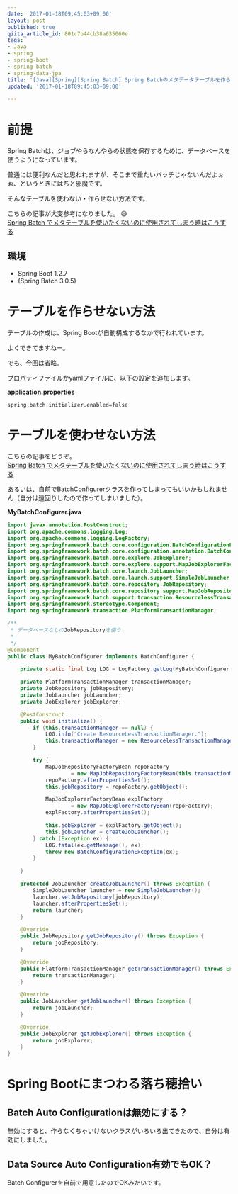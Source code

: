 ```yaml
---
date: '2017-01-18T09:45:03+09:00'
layout: post
published: true
qiita_article_id: 801c7b44cb38a635060e
tags:
- Java
- spring
- spring-boot
- spring-batch
- spring-data-jpa
title: '[Java][Spring][Spring Batch] Spring Batchのメタデータテーブルを作らせない/使わせない'
updated: '2017-01-18T09:45:03+09:00'

---
```

# 前提  
  
Spring Batchは、ジョブやらなんやらの状態を保存するために、データベースを使うようになっています。  
  
普通には便利なんだと思われますが、そこまで重たいバッチじゃないんだよぉぉ、というときにはちと邪魔です。  
  
そんなテーブルを使わない・作らせない方法です。  
  
こちらの記事が大変参考になりました。 :smile:  
[Spring Batch でメタテーブルを使いたくないのに使用されてしまう時はこうする](http://qiita.com/blackawa/items/e9eaa254cbe27e257e10)  
  
## 環境  
  
- Spring Boot 1.2.7  
- (Spring Batch 3.0.5)  
  
# テーブルを作らせない方法  
  
テーブルの作成は、Spring Bootが自動構成するなかで行われています。  
  
よくできてますねー。  
  
でも、今回は省略。  
  
プロパティファイルかyamlファイルに、以下の設定を追加します。  
  
**application.properties**  
```properties:application.properties
spring.batch.initializer.enabled=false
```  
  
# テーブルを使わせない方法  
  
こちらの記事をどうぞ。  
[Spring Batch でメタテーブルを使いたくないのに使用されてしまう時はこうする](http://qiita.com/blackawa/items/e9eaa254cbe27e257e10)  
  
あるいは、自前でBatchConfigurerクラスを作ってしまってもいいかもしれません（自分は遠回りしたので作ってしまいました）。  
  
**MyBatchConfigurer.java**  
```java:MyBatchConfigurer.java
import javax.annotation.PostConstruct;
import org.apache.commons.logging.Log;
import org.apache.commons.logging.LogFactory;
import org.springframework.batch.core.configuration.BatchConfigurationException;
import org.springframework.batch.core.configuration.annotation.BatchConfigurer;
import org.springframework.batch.core.explore.JobExplorer;
import org.springframework.batch.core.explore.support.MapJobExplorerFactoryBean;
import org.springframework.batch.core.launch.JobLauncher;
import org.springframework.batch.core.launch.support.SimpleJobLauncher;
import org.springframework.batch.core.repository.JobRepository;
import org.springframework.batch.core.repository.support.MapJobRepositoryFactoryBean;
import org.springframework.batch.support.transaction.ResourcelessTransactionManager;
import org.springframework.stereotype.Component;
import org.springframework.transaction.PlatformTransactionManager;

/**
 * データベースなしのJobRepositoryを使う
 *
 */
@Component
public class MyBatchConfigurer implements BatchConfigurer {

    private static final Log LOG = LogFactory.getLog(MyBatchConfigurer.class);

    private PlatformTransactionManager transactionManager;
    private JobRepository jobRepository;
    private JobLauncher jobLauncher;
    private JobExplorer jobExplorer;

    @PostConstruct
    public void initialize() {
        if (this.transactionManager == null) {
            LOG.info("Create ResourceLessTransactionManager.");
            this.transactionManager = new ResourcelessTransactionManager();
        }

        try {
            MapJobRepositoryFactoryBean repoFactory
                    = new MapJobRepositoryFactoryBean(this.transactionManager);
            repoFactory.afterPropertiesSet();
            this.jobRepository = repoFactory.getObject();

            MapJobExplorerFactoryBean explFactory
                    = new MapJobExplorerFactoryBean(repoFactory);
            explFactory.afterPropertiesSet();

            this.jobExplorer = explFactory.getObject();
            this.jobLauncher = createJobLauncher();
        } catch (Exception ex) {
            LOG.fatal(ex.getMessage(), ex);
            throw new BatchConfigurationException(ex);
        }

    }

    protected JobLauncher createJobLauncher() throws Exception {
        SimpleJobLauncher launcher = new SimpleJobLauncher();
        launcher.setJobRepository(jobRepository);
        launcher.afterPropertiesSet();
        return launcher;
    }

    @Override
    public JobRepository getJobRepository() throws Exception {
        return jobRepository;
    }

    @Override
    public PlatformTransactionManager getTransactionManager() throws Exception {
        return transactionManager;
    }

    @Override
    public JobLauncher getJobLauncher() throws Exception {
        return jobLauncher;
    }

    @Override
    public JobExplorer getJobExplorer() throws Exception {
        return jobExplorer;
    }
}
```  
  
# Spring Bootにまつわる落ち穂拾い  
  
## Batch Auto Configurationは無効にする？  
  
無効にすると、作らなくちゃいけないクラスがいろいろ出てきたので、自分は有効にしました。  
  
## Data Source Auto Configuration有効でもOK？  
  
Batch Configurerを自前で用意したのでOKみたいです。  
